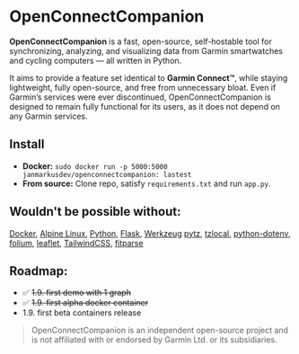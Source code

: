 # OpenConnectCompanion

**OpenConnectCompanion** is a fast, open-source, self-hostable tool for synchronizing, analyzing, and visualizing data from Garmin smartwatches and cycling computers — all written in Python.

It aims to provide a feature set identical to **Garmin Connect™**, while staying lightweight, fully open-source, and free from unnecessary bloat. Even if Garmin’s services were ever discontinued, OpenConnectCompanion is designed to remain fully functional for its users, as it does not depend on any Garmin services. 

## Install
- **Docker:** `sudo docker run -p 5000:5000 janmarkusdev/openconnectcompanion: lastest`
- **From source:** Clone repo, satisfy `requirements.txt` and run `app.py`. 

## Wouldn't be possible without:
[Docker](https://www.docker.com), [Alpine Linux](https://www.alpinelinux.org), [Python](https://python.org), [Flask](https://flask.palletsprojects.com), [Werkzeug](https://werkzeug.palletsprojects.com) [pytz](https://github.com/stub42/pytz), [tzlocal](https://pypi.org/project/tzlocal), [python-dotenv](https://github.com/theskumar/python-dotenv), [folium](https://python-visualization.github.io/folium), [leaflet](https://leafletjs.com), [TailwindCSS](https://tailwindcss.com), [fitparse](https://github.com/dtcooper/python-fitparse)

## Roadmap:
- ✅ ~~1.9. first demo with 1 graph~~
- ✅ ~~1.9. first alpha docker container~~
- 1.9. first beta containers release

> OpenConnectCompanion is an independent open-source project and is not affiliated with or endorsed by Garmin Ltd. or its subsidiaries.
